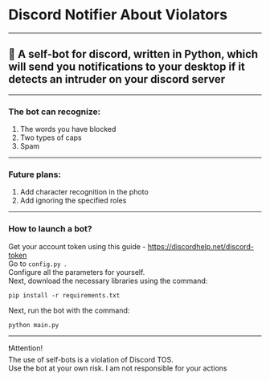 # Discord Notifier About Violators

---
## 🎈 A self-bot for discord, written in Python, which will send you notifications to your desktop if it detects an intruder on your discord server

---


### The bot can recognize: 
1. The words you have blocked
2. Two types of caps 
3. Spam
---

### Future plans: 
1. Add character recognition in the photo 
2. Add ignoring the specified roles
---
### How to launch a bot?
Get your account token using this guide - https://discordhelp.net/discord-token </br>
Go to `config.py `.  </br>
Configure all the parameters for yourself.  </br>
Next, download the necessary libraries using the command:  </br>
```
pip install -r requirements.txt
```
Next, run the bot with the command:
```
python main.py
```
---
❗Attention!  </br>
The use of self-bots is a violation of Discord TOS.  </br>
Use the bot at your own risk. I am not responsible for your actions </br>